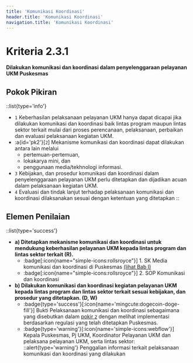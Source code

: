 ```yaml
---
title: 'Komunikasi Koordinasi'
header.title: 'Komunikasi Koordinasi'
navigation.title: 'Komunikasi Koordinasi'
---
```


# Kriteria 2.3.1 
**Dilakukan komunikasi dan koordinasi dalam penyelenggaraan pelayanan UKM Puskesmas** 
## Pokok Pikiran 
::list{type='info'}
- ``1`` Keberhasilan pelaksanaan pelayanan UKM hanya dapat dicapai jika dilakukan komunikasi dan koordinasi baik lintas program maupun lintas sektor terkait mulai dari proses perencanaan, pelaksanaan, perbaikan dan evaluasi pelaksanaan kegiatan UKM. 
- :a{id='pk2'}[``2``] Mekanisme komunikasi dan koordinasi dapat dilakukan antara lain melalui 
  - pertemuan-pertemuan, 
  - lokakarya mini, dan 
  - penggunaan media/tekhnologi informasi. 
- ``3`` Kebijakan, dan prosedur komunikasi dan koordinasi dalam penyelenggaraan pelayanan UKM perlu ditetapkan dan dijadikan acuan dalam pelaksanaan kegiatan UKM. 
- ``4`` Evaluasi dan tindak lanjut terhadap pelaksanaan komunikasi dan koordinasi dilaksanakan sesuai dengan ketentuan yang ditetapkan 
::
## Elemen Penilaian 
::list{type='success'}
- **a) Ditetapkan mekanisme komunikasi dan koordinasi untuk mendukung keberhasilan pelayanan UKM kepada lintas program dan lintas sektor terkait (R).**
  - :badge[:icon{name="simple-icons:rollsroyce"}] 1. SK Media komunikasi dan koordinasi di Puskesmas [(lihat Bab I)](/1) 
  - :badge[:icon{name="simple-icons:rollsroyce"}] 2. SOP Komunikasi dan koordinasi 
- **b) Dilakukan komunikasi dan koordinasi kegiatan pelayanan UKM kepada lintas program dan lintas sektor terkait sesuai kebijakan, dan prosedur yang ditetapkan. (D, W)**
  - :badge{type='success'}[:icon{name='mingcute:dogecoin-doge-fill'}] Bukti Pelaksanaan komunikasi dan koordinasi sebagaimana yang disebutkan dalam [pokir ``2``](#pk2) dengan melihat implementasi berdasarkan regulasi yang telah ditetapkan Puskesmas.
  - :badge{type='warning'}[:icon{name='simple-icons:webflow'}] Kepala Puskesmas, Pj UKM, Koordinator Pelayanan UKM dan pelaksana pelayanan UKM, serta lintas sektor: 
    ::alert{type='warning'}
    Penggalian informasi terkait pelaksanaan komunikasi dan koordinasi yang  dilakukan 
